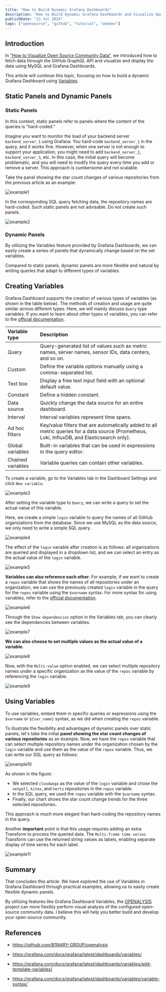 ```yaml
---
title: "How to Build Dynamic Grafana Dashboards"
description: "How to Build Dynamic Grafana Dashboards and Visualize Open-Source Community Data"
publishDate: "13 Jul 2024"
tags: ["opensource", "github", "tutorial", "webdev"]
---
```


## Introduction

In [“How to Visualize Open Source Community Data”](https://dev.to/justlorain/how-to-visualize-and-analyze-data-in-open-source-communities-1l35), we introduced how to fetch data through the GitHub GraphQL API and visualize and display the data using MySQL and Grafana Dashboards.

This article will continue this topic, focusing on how to build a dynamic Grafana Dashboard using [Variables](https://grafana.com/docs/grafana/latest/dashboards/variables/).

## Static Panels and Dynamic Panels

### Static Panels

In this context, static panels refer to panels where the content of the queries is "hard-coded."

Imagine you want to monitor the load of your backend server `backend_server_1` using Grafana. You hard-code `backend_server_1` in the query, and it works fine. However, when one server is not enough to support your application, you might need to add `backend_server_2`, `backend_server_3`, etc. In this case, the initial query will become problematic, and you will need to modify the query every time you add or remove a server. This approach is cumbersome and not scalable.

Take the panel showing the star count changes of various repositories from the previous article as an example:

![example1](https://dev-to-uploads.s3.amazonaws.com/uploads/articles/5a41224u1dvhoy12ovcv.png)

In the corresponding SQL query fetching data, the repository names are hard-coded. Such static panels are not advisable. Do not create such panels.

![example2](https://dev-to-uploads.s3.amazonaws.com/uploads/articles/zoumhwe94g5e3ojttoyk.png)

### Dynamic Panels

By utilizing the Variables feature provided by Grafana Dashboards, we can easily create a series of panels that dynamically change based on the set variables.

Compared to static panels, dynamic panels are more flexible and natural by writing queries that adapt to different types of variables.

## Creating Variables

Grafana Dashboard supports the creation of various types of variables (as shown in the table below). The methods of creation and usage are quite similar across different types. Here, we will mainly discuss `Query` type variables. If you want to learn about other types of variables, you can refer to the [official documentation](https://grafana.com/docs/grafana/latest/dashboards/variables/add-template-variables/).

| Variable type     | Description                                                  |
| :---------------- | :----------------------------------------------------------- |
| Query             | Query-generated list of values such as metric names, server names, sensor IDs, data centers, and so on. |
| Custom            | Define the variable options manually using a comma-separated list. |
| Text box          | Display a free text input field with an optional default value. |
| Constant          | Define a hidden constant.                                    |
| Data source       | Quickly change the data source for an entire dashboard.      |
| Interval          | Interval variables represent time spans.                     |
| Ad hoc filters    | Key/value filters that are automatically added to all metric queries for a data source (Prometheus, Loki, InfluxDB, and Elasticsearch only). |
| Global variables  | Built-in variables that can be used in expressions in the query editor. |
| Chained variables | Variable queries can contain other variables.                |

To create a variable, go to the Variables tab in the Dashboard Settings and click `New variable`.

![example3](https://dev-to-uploads.s3.amazonaws.com/uploads/articles/g1cst55k0ivesbwi3qkv.png)

After setting the variable type to `Query`, we can write a query to set the actual value of this variable.

Here, we create a simple `login` variable to query the names of all GitHub organizations from the database. Since we use MySQL as the data source, we only need to write a simple SQL query.

![example4](https://dev-to-uploads.s3.amazonaws.com/uploads/articles/5724889csspgo9htj4nd.png)

The effect of the `login` variable after creation is as follows: all organizations are queried and displayed in a dropdown list, and we can select an entry as the actual value of the `login` variable.

![example5](https://dev-to-uploads.s3.amazonaws.com/uploads/articles/rt34p34bvtvjbp86sgxk.png)

**Variables can also reference each other.** For example, if we want to create a `repos` variable that shows the names of all repositories under an organization, we can use the previously created `login` variable in the query for the `repos` variable using the `$varname` syntax. For more syntax for using variables, refer to the [official documentation](https://grafana.com/docs/grafana/latest/dashboards/variables/variable-syntax/).

![example6](https://dev-to-uploads.s3.amazonaws.com/uploads/articles/3vgjjj55z8xiic1jzkxd.png)

Through the `Show dependencies` option in the Variables tab, you can clearly see the dependencies between variables.

![example7](https://dev-to-uploads.s3.amazonaws.com/uploads/articles/nyh4fhssucwjls3z194m.png)

**We can also choose to set multiple values as the actual value of a variable.**

![example8](https://dev-to-uploads.s3.amazonaws.com/uploads/articles/w3s133oczouaipqzhwrk.png)

Now, with the `Multi-value` option enabled, we can select multiple repository names under a specific organization as the value of the `repos` variable by referencing the `login` variable.

![example9](https://dev-to-uploads.s3.amazonaws.com/uploads/articles/a4g89oa68quprozil7c2.png)

## Using Variables

To use variables, embed them in specific queries or expressions using the `$varname` or `${var_name}` syntax, as we did when creating the `repos` variable.

To illustrate the flexibility and advantages of dynamic panels over static panels, let's take the initial **panel showing the star count changes of various repositories** as an example. Now, we have the `repos` variable that can select multiple repository names under the organization chosen by the `login` variable and use them as the value of the `repos` variable. Thus, we can write our SQL query as follows:

![example10](https://dev-to-uploads.s3.amazonaws.com/uploads/articles/iwatnotnlxj7aywyyhfn.png)

As shown in the figure:

- We selected `cloudwego` as the value of the `login` variable and chose the `netpoll`, `kitex`, and `hertz` repositories in the `repos` variable.
- In the SQL query, we used the `repos` variable with the `$varname` syntax.
- Finally, our chart shows the star count change trends for the three selected repositories.

This approach is much more elegant than hard-coding the repository names in the query.

Another **important** point is that this usage requires adding an extra Transform to process the queried data. The `Multi-frame time series` Transform can use the returned string values as labels, enabling separate display of time series for each label.

![example11](https://dev-to-uploads.s3.amazonaws.com/uploads/articles/dh1q55uf6ri7m0go6hxh.png)

## Summary

That concludes this article. We have explored the use of Variables in Grafana Dashboard through practical examples, allowing us to easily create flexible dynamic panels.

By utilizing features like Grafana Dashboard Variables, the [OPENALYSIS](https://github.com/B1NARY-GR0UP/openalysis) project can more flexibly perform visual analysis of the configured open-source community data. I believe this will help you better build and develop your open-source community.

## References

- https://github.com/B1NARY-GR0UP/openalysis

- https://grafana.com/docs/grafana/latest/dashboards/variables/
- https://grafana.com/docs/grafana/latest/dashboards/variables/add-template-variables/
- https://grafana.com/docs/grafana/latest/dashboards/variables/variable-syntax/

